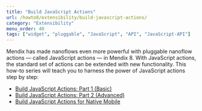 ```yaml
---
title: "Build JavaScript Actions"
url: /howto8/extensibility/build-javascript-actions/
category: "Extensibility"
menu_order: 40
tags: ["widget", "pluggable", "JavaScript", "API", "JavaScript-API"]
---
```


Mendix has made nanoflows even more powerful with pluggable nanoflow actions — called JavaScript actions — in Mendix 8. With JavaScript actions, the standard set of actions can be extended with new functionality. This how-to series will teach you to harness the power of JavaScript actions step by step: 

* [Build JavaScript Actions: Part 1 (Basic)](/howto/extensibility/write-javascript-actions/)
* [Build JavaScript Actions: Part 2 (Advanced)](/howto/extensibility/write-javascript-github/)
* [Build JavaScript Actions for Native Mobile](/howto/extensibility/create-native-javascript-action/)
